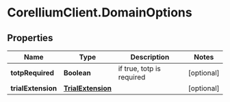 # CorelliumClient.DomainOptions

## Properties

Name | Type | Description | Notes
------------ | ------------- | ------------- | -------------
**totpRequired** | **Boolean** | if true, totp is required | [optional] 
**trialExtension** | [**TrialExtension**](TrialExtension.md) |  | [optional] 


